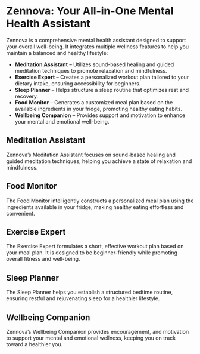 # Zennova: Your All-in-One Mental Health Assistant

Zennova is a comprehensive mental health assistant designed to support your overall well-being. It integrates multiple wellness features to help you maintain a balanced and healthy lifestyle:

- **Meditation Assistant** – Utilizes sound-based healing and guided meditation techniques to promote relaxation and mindfulness.
- **Exercise Expert** – Creates a personalized workout plan tailored to your dietary intake, ensuring accessibility for beginners.
- **Sleep Planner** – Helps structure a sleep routine that optimizes rest and recovery.
- **Food Monitor** – Generates a customized meal plan based on the available ingredients in your fridge, promoting healthy eating habits.
- **Wellbeing Companion** – Provides support and motivation to enhance your mental and emotional well-being.

## Meditation Assistant

Zennova’s Meditation Assistant focuses on sound-based healing and guided meditation techniques, helping you achieve a state of relaxation and mindfulness.

## Food Monitor

The Food Monitor intelligently constructs a personalized meal plan using the ingredients available in your fridge, making healthy eating effortless and convenient.

## Exercise Expert

The Exercise Expert formulates a short, effective workout plan based on your meal plan. It is designed to be beginner-friendly while promoting overall fitness and well-being.

## Sleep Planner

The Sleep Planner helps you establish a structured bedtime routine, ensuring restful and rejuvenating sleep for a healthier lifestyle.

## Wellbeing Companion

Zennova’s Wellbeing Companion provides encouragement, and motivation to support your mental and emotional wellness, keeping you on track toward a healthier you.

